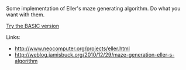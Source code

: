 Some implementation of Eller's maze generating algorithm.  Do what you
want with them.

[Try the BASIC version](https://raw.githack.com/33d/maze-eller/main/demo.html)

Links:

- http://www.neocomputer.org/projects/eller.html
- http://weblog.jamisbuck.org/2010/12/29/maze-generation-eller-s-algorithm
